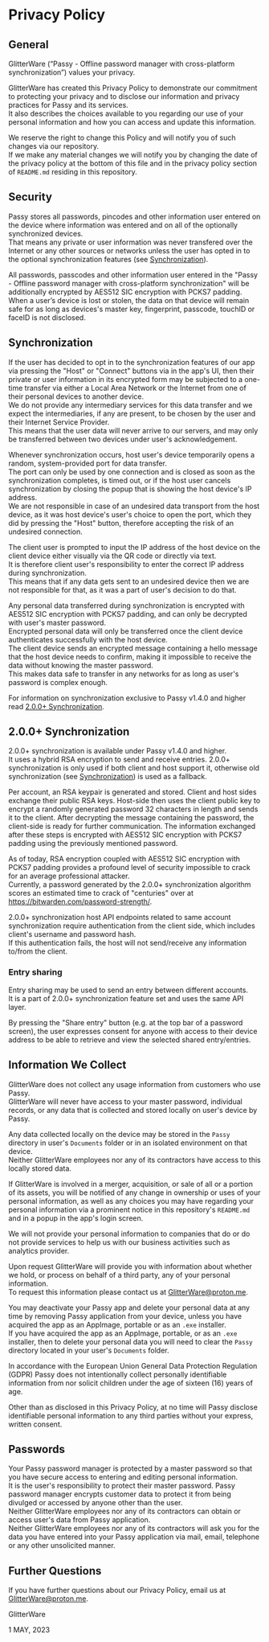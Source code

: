 # Privacy Policy

## General

GlitterWare (“Passy - Offline password manager with cross-platform synchronization”) values your privacy.

GlitterWare has created this Privacy Policy to demonstrate our commitment to protecting your privacy and to disclose our information and privacy practices for Passy and its services.  
It also describes the choices available to you regarding our use of your personal information and how you can access and update this information.

We reserve the right to change this Policy and will notify you of such changes via our repository.  
If we make any material changes we will notify you by changing the date of the privacy policy at the bottom of this file and in the privacy policy section of `README.md` residing in this repository.

## Security

Passy stores all passwords, pincodes and other information user entered on the device where information was entered and on all of the optionally synchronized devices.  
That means any private or user information was never transfered over the Internet or any other sources or networks unless the user has opted in to the optional synchronization features (see [Synchronization](#synchronization)).

All passwords, passcodes and other information user entered in the "Passy - Offline password manager with cross-platform synchronization" will be additionally encrypted by AES512 SIC encryption with PCKS7 padding.  
When a user’s device is lost or stolen, the data on that device will remain safe for as long as devices's master key, fingerprint, passcode, touchID or faceID is not disclosed.

## Synchronization

If the user has decided to opt in to the synchronization features of our app via pressing the "Host" or "Connect" buttons via in the app's UI, then their private or user information in its encrypted form may be subjected to a one-time transfer via either a Local Area Network or the Internet from one of their personal devices to another device.  
We do not provide any intermediary services for this data transfer and we expect the intermediaries, if any are present, to be chosen by the user and their Internet Service Provider.  
This means that the user data will never arrive to our servers, and may only be transferred between two devices under user's acknowledgement.

Whenever synchronization occurs, host user's device temporarily opens a random, system-provided port for data transfer.  
The port can only be used by one connection and is closed as soon as the synchronization completes, is timed out, or if the host user cancels synchronization by closing the popup that is showing the host device's IP address.  
We are not responsible in case of an undesired data transport from the host device, as it was host device's user's choice to open the port, which they did by pressing the "Host" button, therefore accepting the risk of an undesired connection.

The client user is prompted to input the IP address of the host device on the client device either visually via the QR code or directly via text.  
It is therefore client user's responsibility to enter the correct IP address during synchronization.  
This means that if any data gets sent to an undesired device then we are not responsible for that, as it was a part of user's decision to do that.

Any personal data transferred during synchronization is encrypted with AES512 SIC encryption with PCKS7 padding, and can only be decrypted with user's master password.  
Encrypted personal data will only be transferred once the client device authenticates successfully with the host device.  
The client device sends an encrypted message containing a hello message that the host device needs to confirm, making it impossible to receive the data without knowing the master password.  
This makes data safe to transfer in any networks for as long as user's password is complex enough.

For information on synchronization exclusive to Passy v1.4.0 and higher read [2.0.0+ Synchronization](#200-synchronization).

## 2.0.0+ Synchronization

2.0.0+ synchronization is available under Passy v1.4.0 and higher.  
It uses a hybrid RSA encryption to send and receive entries. 2.0.0+ synchronization is only used if both client and host support it, otherwise old synchronization (see [Synchronization](#synchronization)) is used as a fallback.

Per account, an RSA keypair is generated and stored. Client and host sides exchange their public RSA keys. Host-side then uses the client public key to encrypt a randomly generated password 32 characters in length and sends it to the client. After decrypting the message containing the password, the client-side is ready for further communication. The information exchanged after these steps is encrypted with AES512 SIC encryption with PCKS7 padding using the previously mentioned password.

As of today, RSA encryption coupled with AES512 SIC encryption with PCKS7 padding provides a profound level of security impossible to crack for an average professional attacker.  
Currently, a password generated by the 2.0.0+ synchronization algorithm scores an estimated time to crack of "centuries" over at https://bitwarden.com/password-strength/.

2.0.0+ synchronization host API endpoints related to same account synchronization require authentication from the client side, which includes client's username and password hash.  
If this authentication fails, the host will not send/receive any information to/from the client.

### Entry sharing

Entry sharing may be used to send an entry between different accounts.  
It is a part of 2.0.0+ synchronization feature set and uses the same API layer.

By pressing the "Share entry" button (e.g. at the top bar of a password screen), the user expresses consent for anyone with access to their device address to be able to retrieve and view the selected shared entry/entries.

## Information We Collect

GlitterWare does not collect any usage information from customers who use Passy.  
GlitterWare will never have access to your master password, individual records, or any data that is collected and stored locally on user's device by Passy.

Any data collected locally on the device may be stored in the `Passy` directory in user's `Documents` folder or in an isolated environment on that device.  
Neither GlitterWare employees nor any of its contractors have access to this locally stored data.

If GlitterWare is involved in a merger, acquisition, or sale of all or a portion of its assets, you will be notified of any change in ownership or uses of your personal information, as well as any choices you may have regarding your personal information via a prominent notice in this repository's `README.md` and in a popup in the app's login screen.

We will not provide your personal information to companies that do or do not provide services to help us with our business activities such as analytics provider.

Upon request GlitterWare will provide you with information about whether we hold, or process on behalf of a third party, any of your personal information.  
To request this information please contact us at GlitterWare@proton.me.

You may deactivate your Passy app and delete your personal data at any time by removing Passy application from your device, unless you have acquired the app as an AppImage, portable or as an `.exe` installer.  
If you have acquired the app as an AppImage, portable, or as an `.exe` installer, then to delete your personal data you will need to clear the `Passy` directory located in your user's `Documents` folder.

In accordance with the European Union General Data Protection Regulation (GDPR) Passy does not intentionally collect personally identifiable information from nor solicit children under the age of sixteen (16) years of age.

Other than as disclosed in this Privacy Policy, at no time will Passy disclose identifiable personal information to any third parties without your express, written consent.

## Passwords

Your Passy password manager is protected by a master password so that you have secure access to entering and editing personal information.  
It is the user's responsibility to protect their master password. Passy password manager encrypts customer data to protect it from being divulged or accessed by anyone other than the user.  
Neither GlitterWare employees nor any of its contractors can obtain or access user's data from Passy application.  
Neither GlitterWare employees nor any of its contractors will ask you for the data you have entered into your Passy application via mail, email, telephone or any other unsolicited manner.

## Further Questions

If you have further questions about our Privacy Policy, email us at GlitterWare@proton.me.

GlitterWare

1 MAY, 2023
